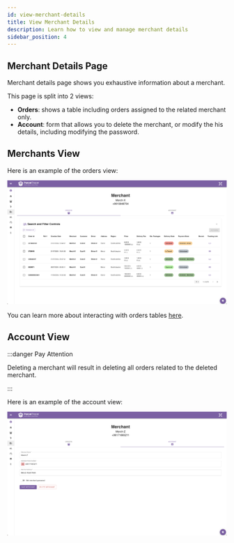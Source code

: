 ```yaml
---
id: view-merchant-details
title: View Merchant Details
description: Learn how to view and manage merchant details
sidebar_position: 4
---
```


## Merchant Details Page

Merchant details page shows you exhaustive information about a merchant.

This page is split into 2 views:
- **Orders**: shows a table including orders assigned to the related merchant only.
- **Account**: form that allows you to delete the merchant, or modify the his details, including modifying the password.

## Merchants View

Here is an example of the orders view:

![alt text](./media/merchant-orders-view.png)

You can learn more about interacting with orders tables [here](https://parceltracer.github.io/dms_documentation/docs/user-guide/for-delivery-organisations/orders/listing-orders).

## Account View

:::danger Pay Attention

Deleting a merchant will result in deleting all orders related to the deleted merchant.

:::

Here is an example of the account view:

![alt text](./media/merchant-account-view.png)

